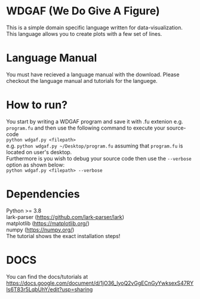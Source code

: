 # WDGAF (We Do Give A Figure)  
This is a simple domain specific language written for data-visualization. This language allows you to create plots with a few set of lines.  

# Language Manual  
You must have recieved a language manual with the download. Please checkout the language manual and tutorials for the languege.  

# How to run?  
You start by writing a WDGAF program and save it with .fu extenion e.g. `program.fu` and then use the following command to execute your source-code  
`python wdgaf.py <filepath>`  
e.g. `python wdgaf.py ~/Desktop/program.fu` assuming that `program.fu` is located on user's desktop.  
Furthermore is you wish to debug your source code then use the `--verbose` option as shown below:  
`python wdgaf.py <filepath> --verbose`


# Dependencies  
Python >= 3.8  
lark-parser (https://github.com/lark-parser/lark)  
matplotlib (https://matplotlib.org/)  
numpy (https://numpy.org/)  
The tutorial shows the exact installation steps!  

# DOCS
You can find the docs/tutorials at https://docs.google.com/document/d/1jO36_lyoQ2vGgECnGyYwksexS47RYIs6T83r5LqbUhY/edit?usp=sharing  

